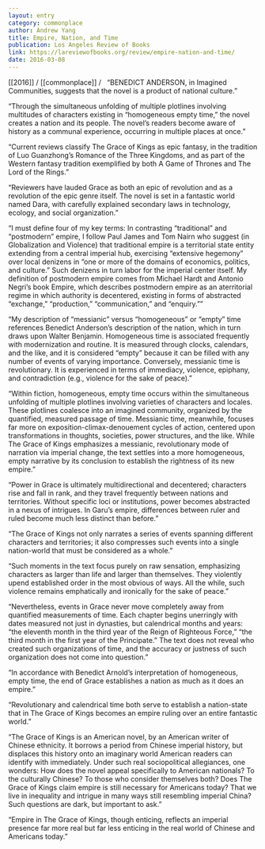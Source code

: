 ```yaml
---
layout: entry
category: commonplace
author: Andrew Yang
title: Empire, Nation, and Time
publication: Los Angeles Review of Books
link: https://lareviewofbooks.org/review/empire-nation-and-time/
date: 2016-03-08
---
```


[[2016]] / [[commonplace]] / 
 
“BENEDICT ANDERSON, in Imagined Communities, suggests that the novel is a product of national culture.”

“Through the simultaneous unfolding of multiple plotlines involving multitudes of characters existing in “homogeneous empty time,” the novel creates a nation and its people. The novel’s readers become aware of history as a communal experience, occurring in multiple places at once.”

“Current reviews classify The Grace of Kings as epic fantasy, in the tradition of Luo Guanzhong’s Romance of the Three Kingdoms, and as part of the Western fantasy tradition exemplified by both A Game of Thrones and The Lord of the Rings.”

“Reviewers have lauded Grace as both an epic of revolution and as a revolution of the epic genre itself. The novel is set in a fantastic world named Dara, with carefully explained secondary laws in technology, ecology, and social organization.”

“I must define four of my key terms: In contrasting “traditional” and “postmodern” empire, I follow Paul James and Tom Nairn who suggest (in Globalization and Violence) that traditional empire is a territorial state entity extending from a central imperial hub, exercising “extensive hegemony” over local denizens in “one or more of the domains of economics, politics, and culture.” Such denizens in turn labor for the imperial center itself. My definition of postmodern empire comes from Michael Hardt and Antonio Negri’s book Empire, which describes postmodern empire as an aterritorial regime in which authority is decentered, existing in forms of abstracted “exchange,” “production,” “communication,” and “enquiry.””

“My description of “messianic” versus “homogeneous” or “empty” time references Benedict Anderson’s description of the nation, which in turn draws upon Walter Benjamin. Homogeneous time is associated frequently with modernization and routine. It is measured through clocks, calendars, and the like, and it is considered “empty” because it can be filled with any number of events of varying importance. Conversely, messianic time is revolutionary. It is experienced in terms of immediacy, violence, epiphany, and contradiction (e.g., violence for the sake of peace).”

“Within fiction, homogeneous, empty time occurs within the simultaneous unfolding of multiple plotlines involving varieties of characters and locales. These plotlines coalesce into an imagined community, organized by the quantified, measured passage of time. Messianic time, meanwhile, focuses far more on exposition-climax-denouement cycles of action, centered upon transformations in thoughts, societies, power structures, and the like. While The Grace of Kings emphasizes a messianic, revolutionary mode of narration via imperial change, the text settles into a more homogeneous, empty narrative by its conclusion to establish the rightness of its new empire.”

“Power in Grace is ultimately multidirectional and decentered; characters rise and fall in rank, and they travel frequently between nations and territories. Without specific loci or institutions, power becomes abstracted in a nexus of intrigues. In Garu’s empire, differences between ruler and ruled become much less distinct than before.”

“The Grace of Kings not only narrates a series of events spanning different characters and territories; it also compresses such events into a single nation-world that must be considered as a whole.”

“Such moments in the text focus purely on raw sensation, emphasizing characters as larger than life and larger than themselves. They violently upend established order in the most obvious of ways. All the while, such violence remains emphatically and ironically for the sake of peace.”

“Nevertheless, events in Grace never move completely away from quantified measurements of time. Each chapter begins unerringly with dates measured not just in dynasties, but calendrical months and years: “the eleventh month in the third year of the Reign of Righteous Force,” “the third month in the first year of the Principate.” The text does not reveal who created such organizations of time, and the accuracy or justness of such organization does not come into question.”

“In accordance with Benedict Arnold’s interpretation of homogeneous, empty time, the end of Grace establishes a nation as much as it does an empire.”

“Revolutionary and calendrical time both serve to establish a nation-state that in The Grace of Kings becomes an empire ruling over an entire fantastic world.”

“The Grace of Kings is an American novel, by an American writer of Chinese ethnicity. It borrows a period from Chinese imperial history, but displaces this history onto an imaginary world American readers can identify with immediately. Under such real sociopolitical allegiances, one wonders: How does the novel appeal specifically to American nationals? To the culturally Chinese? To those who consider themselves both? Does The Grace of Kings claim empire is still necessary for Americans today? That we live in inequality and intrigue in many ways still resembling imperial China? Such questions are dark, but important to ask.”

“Empire in The Grace of Kings, though enticing, reflects an imperial presence far more real but far less enticing in the real world of Chinese and Americans today.”
